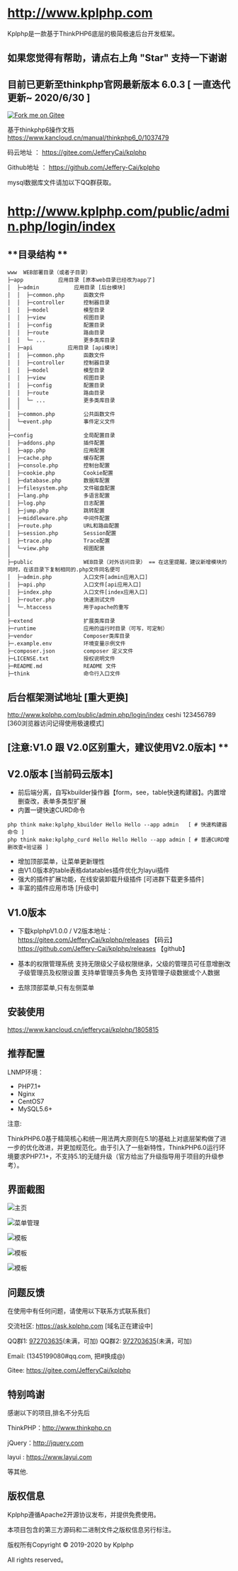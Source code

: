 # http://www.kplphp.com
Kplphp是一款基于ThinkPHP6底层的极简极速后台开发框架。

## 如果您觉得有帮助，请点右上角 "Star" 支持一下谢谢

## **目前已更新至thinkphp官网最新版本 6.0.3  [ 一直迭代更新~ 2020/6/30 ]**
    
[![Fork me on Gitee](https://gitee.com/JefferyCai/kplphp/widgets/widget_3.svg)](https://gitee.com/JefferyCai/kplphp)

基于thinkphp6操作文档
https://www.kancloud.cn/manual/thinkphp6_0/1037479

码云地址    ：   https://gitee.com/JefferyCai/kplphp

Github地址 ：   https://github.com/Jeffery-Cai/kplphp

mysql数据库文件请加以下QQ群获取。

#  http://www.kplphp.com/public/admin.php/login/index

## **目录结构 **
~~~
www  WEB部署目录（或者子目录）
├─app           应用目录 [原本web目录已经改为app了]
│  ├─admin           应用目录 [后台模块]
│  │  ├─common.php      函数文件
│  │  ├─controller      控制器目录
│  │  ├─model           模型目录
│  │  ├─view            视图目录
│  │  ├─config          配置目录
│  │  ├─route           路由目录
│  │  └─ ...            更多类库目录
│  ├─api           应用目录 [api模块]
│  │  ├─common.php      函数文件
│  │  ├─controller      控制器目录
│  │  ├─model           模型目录
│  │  ├─view            视图目录
│  │  ├─config          配置目录
│  │  ├─route           路由目录
│  │  └─ ...            更多类库目录
│  │
│  ├─common.php         公共函数文件
│  └─event.php          事件定义文件
│
├─config                全局配置目录
│  ├─addons.php         插件配置
│  ├─app.php            应用配置
│  ├─cache.php          缓存配置
│  ├─console.php        控制台配置
│  ├─cookie.php         Cookie配置
│  ├─database.php       数据库配置
│  ├─filesystem.php     文件磁盘配置
│  ├─lang.php           多语言配置
│  ├─log.php            日志配置
│  ├─jump.php           跳转配置
│  ├─middleware.php     中间件配置
│  ├─route.php          URL和路由配置
│  ├─session.php        Session配置
│  ├─trace.php          Trace配置
│  └─view.php           视图配置
│
├─public                WEB目录（对外访问目录） == 在这里提醒，建议新增模块的同时，在该目录下复制相同的.php文件同名便可
│  ├─admin.php          入口文件[admin应用入口]
│  ├─api.php            入口文件[api应用入口]
│  ├─index.php          入口文件[index应用入口]
│  ├─router.php         快速测试文件
│  └─.htaccess          用于apache的重写
│
├─extend                扩展类库目录
├─runtime               应用的运行时目录（可写，可定制）
├─vendor                Composer类库目录
├─.example.env          环境变量示例文件
├─composer.json         composer 定义文件
├─LICENSE.txt           授权说明文件
├─README.md             README 文件
├─think                 命令行入口文件
~~~
## **后台框架测试地址 [重大更换]**

http://www.kplphp.com/public/admin.php/login/index   ceshi  123456789  [360浏览器访问记得使用极速模式]

## [注意:V1.0 跟 V2.0区别重大，建议使用V2.0版本] **
## V2.0版本 [当前码云版本]
* 前后端分离，自写kbuilder操作器【form，see，table快速构建器】。内置增删查改，表单多类型扩展
* 内置一键快速CURD命令
~~~ 
php think make:kplphp_kbuilder Hello Hello --app admin   [ # 快速构建器命令 ]
php think make:kplphp_curd Hello Hello Hello --app admin [ # 普通CURD增删改查+验证器 ]
~~~

* 增加顶部菜单，让菜单更新理性
* 由V1.0版本的table表格datatables插件优化为layui插件
* 强大的插件扩展功能，在线安装卸载升级插件 [可进群下载更多插件]
* 丰富的插件应用市场 [升级中]

## V1.0版本
* 下载kplphpV1.0.0 / V2版本地址：https://gitee.com/JefferyCai/kplphp/releases      【码云】https://github.com/Jeffery-Cai/kplphp/releases  【github】

* 基本的权限管理系统
  支持无限级父子级权限继承，父级的管理员可任意增删改子级管理员及权限设置
  支持单管理员多角色
  支持管理子级数据或个人数据
* 去除顶部菜单,只有左侧菜单

## **安装使用**

https://www.kancloud.cn/jefferycai/kplphp/1805815

## **推荐配置**

LNMP环境：

- PHP7.1+
- Nginx
- CentOS7
- MySQL5.6+

注意:

ThinkPHP6.0基于精简核心和统一用法两大原则在5.1的基础上对底层架构做了进一步的优化改进，并更加规范化。由于引入了一些新特性，ThinkPHP6.0运行环境要求PHP7.1+，不支持5.1的无缝升级（官方给出了升级指导用于项目的升级参考）。


## **界面截图**
![主页](http://www.kplphp.com/public/11.png "主页")

![菜单管理](http://www.kplphp.com/public/22.png "菜单管理")

![模板](http://www.kplphp.com/public/44.png "模板")

![模板](http://www.kplphp.com/public/55.png "模板")

![模板](http://www.kplphp.com/public/33.png "模板")


## **问题反馈**

在使用中有任何问题，请使用以下联系方式联系我们

交流社区: https://ask.kplphp.com  [域名正在建设中]

QQ群1: [972703635](https://jq.qq.com/?_wv=1027&k=57JpRdR)(未满，可加) 
QQ群2: [972703635](https://jq.qq.com/?_wv=1027&k=57JpRdR)(未满，可加) 

Email: (1345199080#qq.com, 把#换成@)

Gitee: https://gitee.com/JefferyCai/kplphp

## **特别鸣谢**

感谢以下的项目,排名不分先后

ThinkPHP：http://www.thinkphp.cn

jQuery：http://jquery.com

layui : https://www.layui.com

等其他.

## **版权信息**

Kplphp遵循Apache2开源协议发布，并提供免费使用。

本项目包含的第三方源码和二进制文件之版权信息另行标注。

版权所有Copyright © 2019-2020 by Kplphp

All rights reserved。
